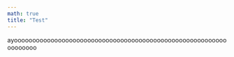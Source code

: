 ```yaml
---
math: true
title: "Test"
---
```



ayoooooooooooooooooooooooooooooooooooooooooooooooooooooooooooooooooo